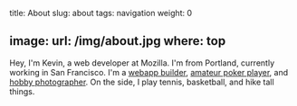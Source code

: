 title: About
slug: about
tags: navigation
weight: 0

image:
    url: /img/about.jpg
    where: top
---

Hey, I'm Kevin, a web developer at Mozilla. I'm from Portland, currently
working in San Francisco. I'm a [webapp builder](https://github.com/ngokevin),
[amateur poker player](http://ngokevin/com/blog/tags/poker), and [hobby
photographer](http://ngokevin.com/photography). On the side, I play tennis,
basketball, and hike tall things.
